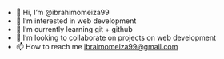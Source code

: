 - 👋 Hi, I’m @ibrahimomeiza99
- 👀 I’m interested in web development
- 🌱 I’m currently learning git + github
- 💞️ I’m looking to collaborate on projects on web development
- 📫 How to reach me ibraimomeiza99@gmail.com 

<!---
ibrahimomeiza99/ibrahimomeiza99 is a ✨ special ✨ repository because its `README.md` (this file) appears on your GitHub profile.
You can click the Preview link to take a look at your changes.
--->
